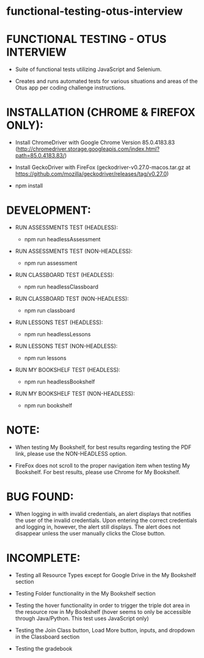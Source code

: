 # functional-testing-otus-interview

# FUNCTIONAL TESTING - OTUS INTERVIEW

 - Suite of functional tests utilizing JavaScript and Selenium. 
    
 - Creates and runs automated tests for various situations and areas of the Otus app per coding challenge instructions. 

# INSTALLATION (CHROME & FIREFOX ONLY):

- Install ChromeDriver with Google Chrome Version 85.0.4183.83 
(http://chromedriver.storage.googleapis.com/index.html?path=85.0.4183.83/)

- Install GeckoDriver with FireFox (geckodriver-v0.27.0-macos.tar.gz at https://github.com/mozilla/geckodriver/releases/tag/v0.27.0)

- npm install

# DEVELOPMENT:

- RUN ASSESSMENTS TEST (HEADLESS):
    - npm run headlessAssessment

- RUN ASSESSMENTS TEST (NON-HEADLESS):
    - npm run assessment
    
- RUN CLASSBOARD TEST (HEADLESS):
    - npm run headlessClassboard

- RUN CLASSBOARD TEST (NON-HEADLESS):
    - npm run classboard

- RUN LESSONS TEST (HEADLESS):
    - npm run headlessLessons

- RUN LESSONS TEST (NON-HEADLESS):
    - npm run lessons

- RUN MY BOOKSHELF TEST (HEADLESS):
    - npm run headlessBookshelf

- RUN MY BOOKSHELF TEST (NON-HEADLESS):
    - npm run bookshelf

# NOTE: 

- When testing My Bookshelf, for best results regarding testing the PDF link, please use the NON-HEADLESS option.

- FireFox does not scroll to the proper navigation item when testing My Bookshelf. For best results, please use Chrome for My Bookshelf.

# BUG FOUND:

 - When logging in with invalid credentials, an alert displays that notifies the user of the invalid credentials. Upon entering the correct credentials and logging in, however, the alert still displays. The alert does not disappear unless the user manually clicks the Close button.

# INCOMPLETE: 

 - Testing all Resource Types except for Google Drive in the My Bookshelf section

 - Testing Folder functionality in the My Bookshelf section

 - Testing the hover functionality in order to trigger the triple dot area in the resource row in My Bookshelf (hover seems to only be accessible through Java/Python. This test uses JavaScript only)

 - Testing the Join Class button, Load More button, inputs, and dropdown in the Classboard section 

 - Testing the gradebook